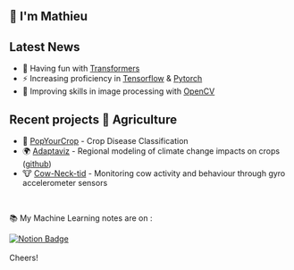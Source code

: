 <!--
- 👯 I’m looking to collaborate on ...
<div id="header" align="center">
  <img src="https://media.giphy.com/media/M9gbBd9nbDrOTu1Mqx/giphy.gif" width="100"/>
</div>
📚 Current Readings Refs:
- 📖 [Deep Learning](https://www.deeplearningbook.org) - Courville, GoodFellow, Bengio
- 📖 [Computer Vision: Algorithms and Applications](https://szeliski.org/Book/) - Szeliski

  <a href="https://wandb.ai/mjouffro">
    <img src="https://camo.githubusercontent.com/5c70f08219d50671f896067e1024b0db9dfca119304d0d977cbf273565be32fc/68747470733a2f2f696d672e736869656c64732e696f2f7374617469632f76313f7374796c653d666f722d7468652d6261646765266d6573736167653d576569676874732b2532362b42696173657326636f6c6f723d323232323232266c6f676f3d576569676874732b2532362b426961736573266c6f676f436f6c6f723d464642453030266c6162656c3d" alt="Weight&Biases Badge"/>
  </a>

-->
## 👋  I'm Mathieu

## Latest News
- 🤗 Having fun with [Transformers](https://huggingface.co/docs/transformers/index)
- ⚡️ Increasing proficiency in [Tensorflow](https://www.tensorflow.org/guide) & [Pytorch](https://pytorch.org/docs/stable/index.html)
- 🌱 Improving skills in image processing with [OpenCV](https://opencv.org)


## Recent projects 🌾 Agriculture 
- 🌽 [PopYourCrop](https://github.com/mathieujouffroy/Vi2PC) - Crop Disease Classification 
- 🌍 [Adaptaviz](https://www.adaptaviz.fr/) - Regional modeling of climate change impacts on crops ([github](https://github.com/owalid/adaptaviz))
- 🐮 [Cow-Neck-tid](https://github.com/owalid/cow-neck-tid) - Monitoring cow activity and behaviour through gyro accelerometer sensors

<br>
<div id="badges">
  <p>📚 My Machine Learning notes are on :</p>  
  <a href="https://noiseless-sodalite-b3c.notion.site/AI-5dbc721eaff54ecb9cd238f8dc1a6b86">
    <img src="https://img.shields.io/badge/Notion-white?style=for-the-badge&logo=notion&logoColor=black" alt="Notion Badge"/>
  </a>
</div>
<br>
Cheers!

<br>
